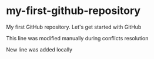 # my-first-github-repository
My first GitHub repository.  Let's get started with GitHub

This line was modified manually during conflicts resolution

New line was added locally